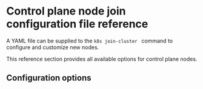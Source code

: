 # Control plane node join configuration file reference

A YAML file can be supplied to the `k8s join-cluster ` command to configure and
customize new nodes.

This reference section provides all available options for control plane nodes.

## Configuration options

```{include} ../../_parts/control_plane_join_config.md
```
